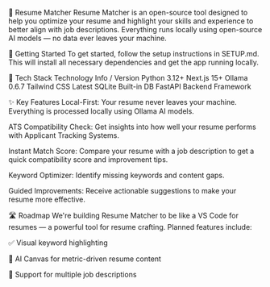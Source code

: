 🧠 Resume Matcher
Resume Matcher is an open-source tool designed to help you optimize your resume and highlight your skills and experience to better align with job descriptions. Everything runs locally using open-source AI models — no data ever leaves your machine.


🚀 Getting Started
To get started, follow the setup instructions in SETUP.md. This will install all necessary dependencies and get the app running locally.

🔧 Tech Stack
Technology	Info / Version
Python	3.12+
Next.js	15+
Ollama	0.6.7
Tailwind CSS	Latest
SQLite	Built-in DB
FastAPI	Backend Framework

✨ Key Features
Local-First: Your resume never leaves your machine. Everything is processed locally using Ollama AI models.

ATS Compatibility Check: Get insights into how well your resume performs with Applicant Tracking Systems.

Instant Match Score: Compare your resume with a job description to get a quick compatibility score and improvement tips.

Keyword Optimizer: Identify missing keywords and content gaps.

Guided Improvements: Receive actionable suggestions to make your resume more effective.

🛣 Roadmap
We're building Resume Matcher to be like a VS Code for resumes — a powerful tool for resume crafting. Planned features include:

✅ Visual keyword highlighting

🔲 AI Canvas for metric-driven resume content

🔲 Support for multiple job descriptions

